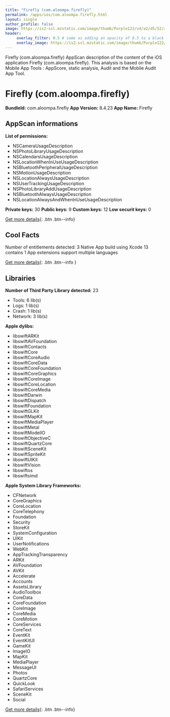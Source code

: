 ```yaml
---
title: "Firefly (com.aloompa.firefly)"
permalink: /apps/ios/com.aloompa.firefly.html
layout: single
author_profile: false
image: https://is2-ssl.mzstatic.com/image/thumb/Purple122/v4/a2/d5/52/a2d552fc-c315-ed3b-c6c2-d4d5a4d02fa6/AppIcon-0-0-1x_U007emarketing-0-0-0-2-0-0-sRGB-0-0-0-GLES2_U002c0-512MB-85-220-0-0.png/512x512bb.jpg
header: 
     overlay_filter: 0.5 # same as adding an opacity of 0.5 to a black background
     overlay_image: https://is2-ssl.mzstatic.com/image/thumb/Purple122/v4/a2/d5/52/a2d552fc-c315-ed3b-c6c2-d4d5a4d02fa6/AppIcon-0-0-1x_U007emarketing-0-0-0-2-0-0-sRGB-0-0-0-GLES2_U002c0-512MB-85-220-0-0.png/512x512bb.jpg
---
```

Firefly (com.aloompa.firefly) AppScan description of the content of the iOS application Firefly (com.aloompa.firefly). This analysis is based on the Mobile App Tools : AppScore, static analysis, Audit and the Mobile Audit App Tool.

# Firefly (com.aloompa.firefly)

**BundleId:** com.aloompa.firefly
**App Version:** 8.4.23
**App Name:** Firefly


## AppScan informations 

**List of permissions:** 
- NSCameraUsageDescription
- NSPhotoLibraryUsageDescription
- NSCalendarsUsageDescription
- NSLocationWhenInUseUsageDescription
- NSBluetoothPeripheralUsageDescription
- NSMotionUsageDescription
- NSLocationAlwaysUsageDescription
- NSUserTrackingUsageDescription
- NSPhotoLibraryAddUsageDescription
- NSBluetoothAlwaysUsageDescription
- NSLocationAlwaysAndWhenInUseUsageDescription
  
  
**Private keys:** 30
**Public keys:** 9
**Custom keys:** 12
**Low securit keys:** 0
  
[Get more details](/pricing.html){: .btn .btn--info}

## Cool Facts

Number of entitlements detected: 3
Native App
build using Xcode 13
contains 1 App extensions
support multiple languages
  
[Get more details](/pricing.html){: .btn .btn--info }

## Librairies 
**Number of Third Party Library detected:** 23
- Tools: 6 lib(s)
- Logs: 1 lib(s)
- Crash: 1 lib(s)
- Network: 3 lib(s)


**Apple dylibs:**
- libswiftARKit
- libswiftAVFoundation
- libswiftContacts
- libswiftCore
- libswiftCoreAudio
- libswiftCoreData
- libswiftCoreFoundation
- libswiftCoreGraphics
- libswiftCoreImage
- libswiftCoreLocation
- libswiftCoreMedia
- libswiftDarwin
- libswiftDispatch
- libswiftFoundation
- libswiftGLKit
- libswiftMapKit
- libswiftMediaPlayer
- libswiftMetal
- libswiftModelIO
- libswiftObjectiveC
- libswiftQuartzCore
- libswiftSceneKit
- libswiftSpriteKit
- libswiftUIKit
- libswiftVision
- libswiftos
- libswiftsimd


**Apple System Library Frameworks:**
- CFNetwork
- CoreGraphics
- CoreLocation
- CoreTelephony
- Foundation
- Security
- StoreKit
- SystemConfiguration
- UIKit
- UserNotifications
- WebKit
- AppTrackingTransparency
- ARKit
- AVFoundation
- AVKit
- Accelerate
- Accounts
- AssetsLibrary
- AudioToolbox
- CoreData
- CoreFoundation
- CoreImage
- CoreMedia
- CoreMotion
- CoreServices
- CoreText
- EventKit
- EventKitUI
- GameKit
- ImageIO
- MapKit
- MediaPlayer
- MessageUI
- Photos
- QuartzCore
- QuickLook
- SafariServices
- SceneKit
- Social


  
[Get more details](/pricing.html){: .btn .btn--info}


